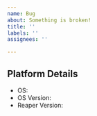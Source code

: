 ```yaml
---
name: Bug
about: Something is broken!
title: ''
labels: ''
assignees: ''

---
```


## Platform Details
 - OS: 
 - OS Version:
 - Reaper Version:
